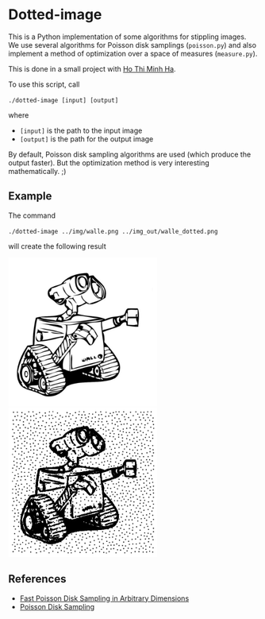 # Dotted-image

This is a Python implementation of some algorithms for stippling images.
We use several algorithms for Poisson disk samplings (`poisson.py`) and also implement a method of optimization over a space of measures (`measure.py`).

This is done in a small project with [Ho Thi Minh Ha](https://github.com/tmhho).

To use this script, call 

`./dotted-image [input] [output]` 

where

* `[input]` is the path to the input image 
* `[output]` is the path for the output image

By default, Poisson disk sampling algorithms are used (which produce the output faster).
But the optimization method is very interesting mathematically. ;)

## Example

The command

`./dotted-image ../img/walle.png ../img_out/walle_dotted.png`

will create the following result

<img src="https://github.com/huuphuocle/dotted-image/blob/main/img/walle.png" alt="Input image" width="300"/> <img src="https://github.com/huuphuocle/dotted-image/blob/main/img_out/walle_dotted.png" alt="Output image" width="300"/>

## 

## References

* [Fast Poisson Disk Sampling in Arbitrary Dimensions](https://www.cs.ubc.ca/~rbridson/docs/bridson-siggraph07-poissondisk.pdf)
* [Poisson Disk Sampling](http://devmag.org.za/2009/05/03/poisson-disk-sampling/)
